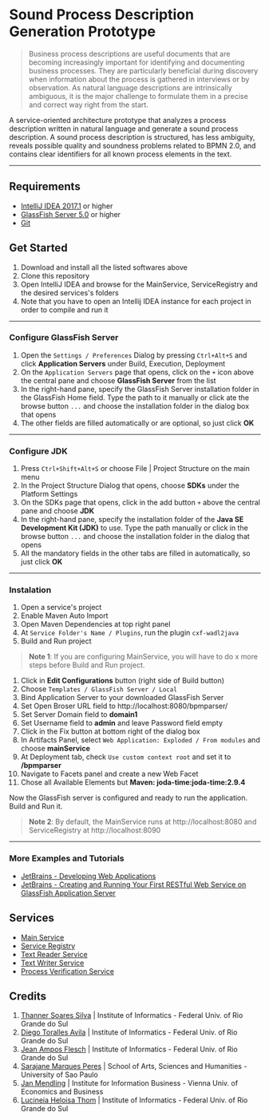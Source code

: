 # Sound Process Description Generation Prototype

> Business process descriptions are useful documents that are becoming increasingly important for identifying and documenting business processes. They are particularly beneficial during discovery when information about the process is gathered in interviews or by observation. As natural language descriptions are intrinsically ambiguous, it is the major challenge to formulate them in a precise and correct way right from the start. 

A service-oriented architecture prototype that analyzes a process description written in natural language and generate a sound process description. A sound process description is structured, has less ambiguity, reveals possible quality and soundness problems related to BPMN 2.0, and contains clear identifiers for all known process elements in the text.

---

## Requirements
- [IntelliJ IDEA 2017.1](https://www.jetbrains.com/idea/download/) or higher
- [GlassFish Server 5.0](http://download.oracle.com/glassfish/5.0/release/glassfish-5.0.zip) or higher
- [Git](https://github.com/sitepoint-editors/ginit)

## Get Started

1. Download and install all the listed softwares above
2. Clone this repository
3. Open IntelliJ IDEA and browse for the MainService, ServiceRegistry and the desired services's folders
4. Note that you have to open an Intellij IDEA instance for each project in order to compile and run it

---

### Configure GlassFish Server

1. Open the `Settings / Preferences` Dialog by pressing `Ctrl+Alt+S` and click **Application Servers** under Build, Execution, Deployment
2. On the `Application Servers` page that opens, click on the `+` icon above the central pane and choose **GlassFish Server** from the list
3. In the right-hand pane, specify the GlassFish Server installation folder in the GlassFish Home field. Type the path to it manually or click ate the browse button `...` and choose the installation folder in the dialog box that opens 
4. The other fields are filled automatically or are optional, so just click **OK**

---

### Configure JDK

1. Press `Ctrl+Shift+Alt+S` or choose File | Project Structure on the main menu
2. In the Project Structure Dialog that opens, choose **SDKs** under the Platform Settings
3. On the SDKs page that opens, click in the add button `+` above the central pane and choose **JDK**
4. In the right-hand pane, specify the installation folder of the **Java SE Development Kit (JDK)** to use. Type the path manually or click in the browse button `...` and choose the installation folder in the dialog that opens
5. All the mandatory fields in the other tabs are filled in automatically, so just click **OK**

---

### Instalation

1. Open a service's project
2. Enable Maven Auto Import
3. Open Maven Dependencies at top right panel
4. At `Service Folder's Name / Plugins`, run the plugin `cxf-wadl2java`
5. Build and Run project

> **Note 1**: If you are configuring MainService, you will have to do x more steps before Build and Run project.
1. Click in **Edit Configurations** button (right side of Build button)
2. Choose `Templates / GlassFish Server / Local`
3. Bind Application Server to your downloaded GlassFish Server
4. Set Open Broser URL field to http://localhost:8080/bpmparser/
5. Set Server Domain field to **domain1**
6. Set Username field to **admin** and leave Password field empty
7. Click in the Fix button at bottom right of the dialog box
8. In Artifacts Panel, select `Web Application: Exploded / From modules` and choose **mainService**
9. At Deployment tab, check `Use custom context root` and set it to **/bpmparser**
10. Navigate to Facets panel and create a new Web Facet
11. Chose all Available Elements but **Maven: joda-time:joda-time:2.9.4**

Now the GlassFish server is configured and ready to run the application. Build and Run it.

> **Note 2**: By default, the MainService runs at http://localhost:8080 and ServiceRegistry at http://localhost:8090

---

### More Examples and Tutorials

- [JetBrains - Developing Web Applications](https://www.jetbrains.com/help/idea/developing-web-applications.html)
- [JetBrains - Creating and Running Your First RESTful Web Service on GlassFish Application Server](https://www.jetbrains.com/help/idea/creating-and-running-your-first-restful-web-service.html)

## Services

- [Main Service](MainService)
- [Service Registry](ServiceRegistry)
- [Text Reader Service](TextReaderService)
- [Text Writer Service](TextWriterService)
- [Process Verification Service](ProcessVerificationService)

## Credits
1. [Thanner Soares Silva](mailto:thanner.silva@inf.ufrgs.br) | Institute of Informatics - Federal Univ. of Rio Grande do Sul
2. [Diego Toralles Avila](mailto:dtavila@inf.ufrgs.br) | Institute of Informatics - Federal Univ. of Rio Grande do Sul
3. [Jean Ampos Flesch](mailto:jaflesch@inf.ufrgs.br) | Institute of Informatics - Federal Univ. of Rio Grande do Sul
4. [Sarajane Marques Peres](mailto:sarajane@usp.br) | School of Arts, Sciences and Humanities - University of Sao Paulo
5. [Jan Mendling](mailto:jan.mendling@wu.ac.at) | Institute for Information Business - Vienna Univ. of Economics and Business
6. [Lucineia Heloisa Thom](mailto:lucineia@inf.ufrgs.br) | Institute of Informatics - Federal Univ. of Rio Grande do Sul

